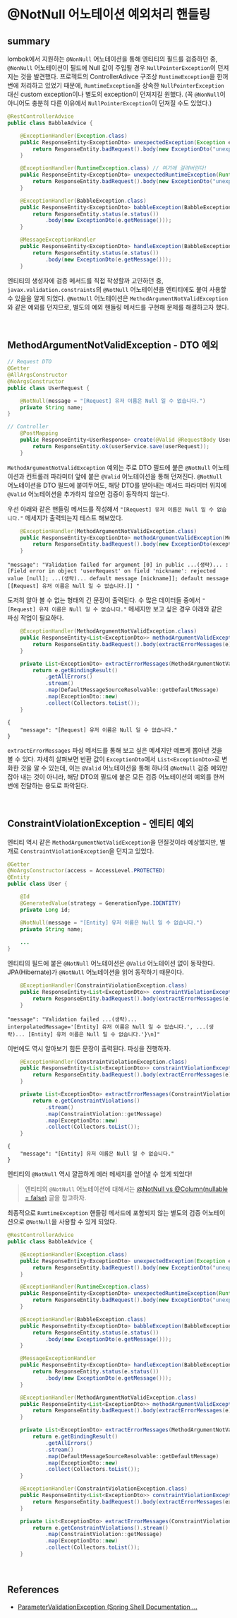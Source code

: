 # @NotNull 어노테이션 예외처리 핸들링

## summary
lombok에서 지원하는 `@NonNull` 어노테이션을 통해 엔티티의 필드를 검증하던 중, 
`@NonNull` 어노테이션이 필드에 Null 값이 주입될 경우 `NullPointerException`이 던져지는 것을 발견했다.
프로젝트의 ControllerAdivce 구조상 `RuntimeException`을 한꺼번에 처리하고 있었기 때문에, 
`RumtimeException`을 상속한 `NullPointerException` 대신 custom exception이나 별도의 exception이 던져지길 원했다. 
(꼭 `@NonNull`이 아니어도 충분히 다른 이유에서 `NullPointerException`이 던져질 수도 있었다.)

```java
@RestControllerAdvice
public class BabbleAdvice {

    @ExceptionHandler(Exception.class)
    public ResponseEntity<ExceptionDto> unexpectedException(Exception e) {
        return ResponseEntity.badRequest().body(new ExceptionDto("unexpected exception"));
    }

    @ExceptionHandler(RuntimeException.class) // 여기에 걸려버린다!
    public ResponseEntity<ExceptionDto> unexpectedRuntimeException(RuntimeException e) {
        return ResponseEntity.badRequest().body(new ExceptionDto("unexpected runtime exception"));
    }

    @ExceptionHandler(BabbleException.class)
    public ResponseEntity<ExceptionDto> babbleException(BabbleException e) {
        return ResponseEntity.status(e.status())
            .body(new ExceptionDto(e.getMessage()));
    }

    @MessageExceptionHandler
    public ResponseEntity<ExceptionDto> handleException(BabbleException e) {
        return ResponseEntity.status(e.status())
            .body(new ExceptionDto(e.getMessage()));
    }
```

엔티티의 생성자에 검증 메서드를 직접 작성할까 고민하던 중, `javax.validation.constraints`의 `@NotNull` 어노테이션을 엔티티에도 붙여 사용할 수 있음을 알게 되었다. `@NotNull` 어노테이션은 `MethodArgumentNotValidException`와 같은 예외를 던지므로, 별도의 예외 핸들링 메서드를 구현해 문제를 해결하고자 했다.

<br>

## MethodArgumentNotValidException - DTO 예외

```java
// Request DTO
@Getter
@AllArgsConstructor
@NoArgsConstructor
public class UserRequest {

    @NotNull(message = "[Request] 유저 이름은 Null 일 수 없습니다.")
    private String name;
}
```
```java
// Controller
    @PostMapping
    public ResponseEntity<UserResponse> create(@Valid @RequestBody UserRequest userRequest) {
        return ResponseEntity.ok(userService.save(userRequest));
    }
```

`MethodArgumentNotValidException` 예외는 주로 DTO 필드에 붙은 `@NotNull` 어노테이션과 
컨트롤러 파라미터 앞에 붙은 `@Valid` 어노테이션을 통해 던져진다. `@NotNull` 어노테이션을 DTO 필드에 붙여두어도, 
해당 DTO를 받아내는 메서드 파라미터 위치에 `@Valid` 어노테이션을 추가하지 않으면 검증이 동작하지 않는다.

우선 아래와 같은 핸들링 메서드를 작성해서 `"[Request] 유저 이름은 Null 일 수 없습니다."` 메세지가 출력되는지 테스트 해보았다.

```java
    @ExceptionHandler(MethodArgumentNotValidException.class)
    public ResponseEntity<ExceptionDto> methodArgumentValidException(MethodArgumentNotValidException exception) {
        return ResponseEntity.badRequest().body(new ExceptionDto(exception.getMessage()));
    }
```
```
"message": "Validation failed for argument [0] in public ...(생략)... : [Field error in object 'userRequest' on field 'nickname': rejected value [null]; ...(생략)... default message [nickname]]; default message [[Request] 유저 이름은 Null 일 수 없습니다.]] "
```

도저히 알아 볼 수 없는 형태의 긴 문장이 출력된다. 수 많은 데이터들 중에서 `"[Request] 유저 이름은 Null 일 수 없습니다."` 메세지만 보고 싶은 경우 아래와 같은 파싱 작업이 필요하다.

```java
    @ExceptionHandler(MethodArgumentNotValidException.class)
    public ResponseEntity<List<ExceptionDto>> methodArgumentValidException(MethodArgumentNotValidException e) {
        return ResponseEntity.badRequest().body(extractErrorMessages(e));
    }

    private List<ExceptionDto> extractErrorMessages(MethodArgumentNotValidException e) {
        return e.getBindingResult()
            .getAllErrors()
            .stream()
            .map(DefaultMessageSourceResolvable::getDefaultMessage)
            .map(ExceptionDto::new)
            .collect(Collectors.toList());
    }
```
```
{
    "message": "[Request] 유저 이름은 Null 일 수 없습니다."
}
```

`extractErrorMessages` 파싱 메서드를 통해 보고 싶은 메세지만 예쁘게 뽑아낸 것을 볼 수 있다. 
자세히 살펴보면 반환 값이 `ExceptionDto`에서 `List<ExceptionDto>`로 변화한 것을 알 수 있는데, 
이는 `@Valid` 어노테이션을 통해 하나의 `@NotNull` 검증 예외만 잡아 내는 것이 아니라, 해당 DTO의 필드에 붙은 
모든 검증 어노테이션의 예외를 한꺼번에 전달하는 용도로 파악된다.

<br>

## ConstraintViolationException - 엔티티 예외
엔티티 역시 같은 `MethodArgumentNotValidException`을 던질것이라 예상했지만, 별개로 `ConstraintViolationException`을 던지고 있었다. 

```java
@Getter
@NoArgsConstructor(access = AccessLevel.PROTECTED)
@Entity
public class User {

    @Id
    @GeneratedValue(strategy = GenerationType.IDENTITY)
    private Long id;

    @NotNull(message = "[Entity] 유저 이름은 Null 일 수 없습니다.")
    private String name;
    
    ...
}
```

엔티티의 필드에 붙은 `@NotNull` 어노테이션은 `@Valid` 어노테이션 없이 동작한다. JPA(Hibernate)가 
`@NotNull` 어노테이션을 읽어 동작하기 때문이다.

```java
    @ExceptionHandler(ConstraintViolationException.class)
    public ResponseEntity<List<ExceptionDto>> constraintViolationException(ConstraintViolationException e) {
        return ResponseEntity.badRequest().body(extractErrorMessages(e));
    }
```
```
"message": "Validation failed ...(생략)... interpolatedMessage='[Entity] 유저 이름은 Null 일 수 없습니다.', ...(생략)... [Entity] 유저 이름은 Null 일 수 없습니다.'}\n]"
```

이번에도 역시 알아보기 힘든 문장이 출력된다. 파싱을 진행하자.

```java
    @ExceptionHandler(ConstraintViolationException.class)
    public ResponseEntity<List<ExceptionDto>> constraintViolationException(ConstraintViolationException e) {
        return ResponseEntity.badRequest().body(extractErrorMessages(e));
    }

    private List<ExceptionDto> extractErrorMessages(ConstraintViolationException e) {
        return e.getConstraintViolations()
            .stream()
            .map(ConstraintViolation::getMessage)
            .map(ExceptionDto::new)
            .collect(Collectors.toList());
    }
```
```
{
    "message": "[Entity] 유저 이름은 Null 일 수 없습니다."
}
```

엔티티의 `@NotNull` 역시 깔끔하게 에러 메세지를 얻어낼 수 있게 되었다!

> 엔티티의 `@NotNull` 어노테이션에 대해서는 [@NotNull vs @Column(nullable = false)](https://github.com/Hyeon9mak/WIL/blob/main/jpa/not-null-vs-column-nullable-false.md) 글을 참고하자.

최종적으로 `RumtimeException` 핸들링 메서드에 포함되지 않는 별도의 검증 어노테이션으로 `@NotNull`을 사용할 수 있게 되었다.

```java
@RestControllerAdvice
public class BabbleAdvice {

    @ExceptionHandler(Exception.class)
    public ResponseEntity<ExceptionDto> unexpectedException(Exception e) {
        return ResponseEntity.badRequest().body(new ExceptionDto("unexpected exception"));
    }

    @ExceptionHandler(RuntimeException.class)
    public ResponseEntity<ExceptionDto> unexpectedRuntimeException(RuntimeException e) {
        return ResponseEntity.badRequest().body(new ExceptionDto("unexpected runtime exception"));
    }

    @ExceptionHandler(BabbleException.class)
    public ResponseEntity<ExceptionDto> babbleException(BabbleException e) {
        return ResponseEntity.status(e.status())
            .body(new ExceptionDto(e.getMessage()));
    }

    @MessageExceptionHandler
    public ResponseEntity<ExceptionDto> handleException(BabbleException e) {
        return ResponseEntity.status(e.status())
            .body(new ExceptionDto(e.getMessage()));
    }

    @ExceptionHandler(MethodArgumentNotValidException.class)
    public ResponseEntity<List<ExceptionDto>> methodArgumentValidException(MethodArgumentNotValidException e) {
        return ResponseEntity.badRequest().body(extractErrorMessages(e));
    }

    private List<ExceptionDto> extractErrorMessages(MethodArgumentNotValidException e) {
        return e.getBindingResult()
            .getAllErrors()
            .stream()
            .map(DefaultMessageSourceResolvable::getDefaultMessage)
            .map(ExceptionDto::new)
            .collect(Collectors.toList());
    }

    @ExceptionHandler(ConstraintViolationException.class)
    public ResponseEntity<List<ExceptionDto>> constraintViolationException(ConstraintViolationException e) {
        return ResponseEntity.badRequest().body(extractErrorMessages(exception));
    }

    private List<ExceptionDto> extractErrorMessages(ConstraintViolationException e) {
        return e.getConstraintViolations().stream()
            .map(ConstraintViolation::getMessage)
            .map(ExceptionDto::new)
            .collect(Collectors.toList());
    }

```

<br>

## References
- [ParameterValidationException (Spring Shell Documentation ...](https://docs.spring.io/spring-shell/docs/current/api/org/springframework/shell/ParameterValidationException.html)